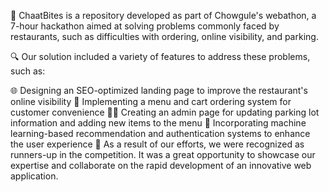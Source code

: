 🍴 ChaatBites is a repository developed as part of Chowgule's webathon, a 7-hour hackathon aimed at solving problems commonly faced by restaurants, such as difficulties with ordering, online visibility, and parking.

🔍 Our solution included a variety of features to address these problems, such as:

🌐 Designing an SEO-optimized landing page to improve the restaurant's online visibility
📝 Implementing a menu and cart ordering system for customer convenience
🧑‍💼 Creating an admin page for updating parking lot information and adding new items to the menu
🤖 Incorporating machine learning-based recommendation and authentication systems to enhance the user experience
🎉 As a result of our efforts, we were recognized as runners-up in the competition. It was a great opportunity to showcase our expertise and collaborate on the rapid development of an innovative web application.
